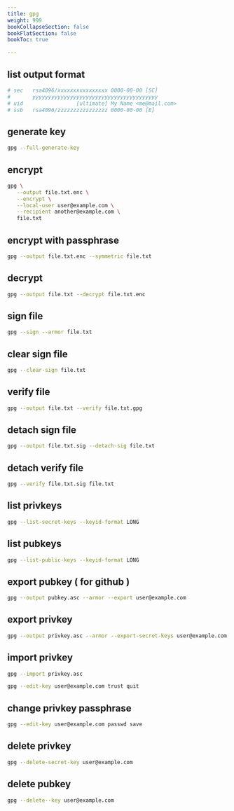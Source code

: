 ```yaml
---
title: gpg
weight: 999
bookCollapseSection: false
bookFlatSection: false
bookToc: true

---
```


## list output format

```bash
# sec   rsa4096/xxxxxxxxxxxxxxxx 0000-00-00 [SC]
#       yyyyyyyyyyyyyyyyyyyyyyyyyyyyyyyyyyyyyyyy
# uid                 [ultimate] My Name <me@mail.com>
# ssb   rsa4096/zzzzzzzzzzzzzzzz 0000-00-00 [E]
```

## generate key

```bash
gpg --full-generate-key
```

## encrypt

```bash
gpg \
   --output file.txt.enc \
   --encrypt \
   --local-user user@example.com \
   --recipient another@example.com \
   file.txt
```

## encrypt with passphrase

```bash
gpg --output file.txt.enc --symmetric file.txt
```

## decrypt

```bash
gpg --output file.txt --decrypt file.txt.enc
```

## sign file

```bash
gpg --sign --armor file.txt
```

## clear sign file

```bash
gpg --clear-sign file.txt
```

## verify file

```bash
gpg --output file.txt --verify file.txt.gpg
```

## detach sign file

```bash
gpg --output file.txt.sig --detach-sig file.txt
```

## detach verify file

```bash
gpg --verify file.txt.sig file.txt
```

## list privkeys

```bash
gpg --list-secret-keys --keyid-format LONG
```

## list pubkeys

```bash
gpg --list-public-keys --keyid-format LONG
```

## export pubkey ( for github )

```bash
gpg --output pubkey.asc --armor --export user@example.com
```

## export privkey

```bash
gpg --output privkey.asc --armor --export-secret-keys user@example.com
```

## import privkey

```bash
gpg --import privkey.asc

gpg --edit-key user@example.com trust quit
```

## change privkey  passphrase

```bash
gpg --edit-key user@example.com passwd save
```

## delete privkey

```bash
gpg --delete-secret-key user@example.com
```

## delete pubkey

```bash
gpg --delete--key user@example.com
```
